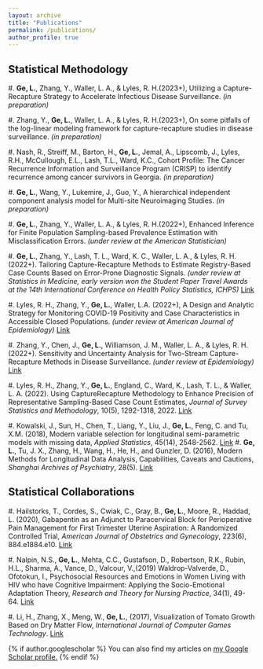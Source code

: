 ```yaml
---
layout: archive
title: "Publications"
permalink: /publications/
author_profile: true
---
```


<!---
{% include base_path %}

{% for post in site.publications reversed %}
  {% include archive-single.html %}
{% endfor %}
-->

Statistical Methodology
------
#. **Ge, L.**, Zhang, Y., Waller, L. A., & Lyles, R. H.(2023+), Utilizing a Capture-Recapture Strategy to Accelerate Infectious Disease Surveillance. _(in preparation)_

#. Zhang, Y., **Ge, L.**, Waller, L. A., & Lyles, R. H.(2023+), On some pitfalls of the log-linear modeling framework for capture-recapture studies in disease surveillance. _(in preparation)_

#. Nash, R., Streiff, M., Barton, H., **Ge, L.**, Jemal, A., Lipscomb, J., Lyles, R.H., McCullough, E.L., Lash, T.L., Ward, K.C., Cohort Profile: The Cancer Recurrence Information and Surveillance Program (CRISP) to identify recurrence among cancer survivors in Georgia.  _(in preparation)_

#. **Ge, L.**, Wang, Y., Lukemire, J., Guo, Y., A hierarchical independent component analysis model for Multi-site Neuroimaging Studies. _(in preparation)_

#. **Ge, L.**, Zhang, Y., Waller, L. A., & Lyles, R. H.(2022+), Enhanced Inference for Finite Population Sampling-based Prevalence Estimation with Misclassification Errors. _(under review at the American Statistician)_

#. **Ge, L.**, Zhang, Y., Lash, T. L., Ward, K. C., Waller, L. A., & Lyles, R. H.(2022+). Tailoring Capture-Recapture Methods to Estimate Registry-Based Case Counts Based on Error-Prone Diagnostic Signals. _(under review at Statistics in Medicine, early version won the Student Paper Travel Awards at the 14th International Conference on Health Policy Statistics, ICHPS)_ [Link](https://arxiv.org/abs/2211.13842)

#. Lyles, R. H., Zhang, Y., **Ge, L.**, Waller, L.A. (2022+), A Design and Analytic Strategy for Monitoring COVID-19 Positivity and Case Characteristics in Accessible Closed Populations. _(under review at American Journal of Epidemiology)_ [Link](https://arxiv.org/abs/2212.04911)

#. Zhang, Y., Chen, J., **Ge, L.**, Williamson, J. M., Waller, L. A., & Lyles, R. H. (2022+). Sensitivity and Uncertainty Analysis for Two-Stream Capture-Recapture Methods in Disease Surveillance. _(under review at Epidemiology)_ [Link](https://doi.org/10.1101/2022.09.21.22280224)

#. Lyles, R. H., Zhang, Y., **Ge, L.**, England, C., Ward, K., Lash, T. L., & Waller, L. A. (2022). Using CaptureRecapture Methodology to Enhance Precision of Representative Sampling-Based Case Count Estimates, _Journal of Survey Statistics and Methodology_, 10(5), 1292-1318, 2022. [Link](https://doi.org/10.1093/jssam/smab052)

#. Kowalski, J., Sun, H., Chen, T., Liang, Y., Liu, J., **Ge, L.**, Feng, C. and Tu, X.M. (2018), Modern variable selection for longitudinal semi-parametric models with missing data, _Applied Statistics_, 45(14), 2548-2562. [Link](https://doi.org/10.1080/02664763.2018.1426739)
#. **Ge, L.**, Tu, J. X., Zhang, H., Wang, H., He, H., and Gunzler, D. (2016), Modern Methods for Longitudinal Data Analysis, Capabilities, Caveats and Cautions, _Shanghai Archives of Psychiatry_, 28(5). [Link](https://www.ncbi.nlm.nih.gov/pmc/articles/PMC5434286/)

Statistical Collaborations
------
#. Hailstorks, T., Cordes, S., Cwiak, C., Gray, B., **Ge, L.**, Moore, R., Haddad, L. (2020), Gabapentin as an Adjunct to Paracervical Block for Perioperative Pain Management for First Trimester Uterine Aspiration: A Randomized Controlled Trial, _American Journal of Obstetrics and Gynecology_, 223(6), 884.e1884.e10. [Link](https://doi.org/10.1016/j.ajog.2020.06.011)

#. Nalpin, N.S., **Ge, L.**, Mehta, C.C., Gustafson, D., Robertson, R.K., Rubin, H.L., Sharma, A., Vance, D., Valcour, V.,(2019) Waldrop-Valverde, D., Ofotokun, I., Psychosocial Resources and Emotions in Women Living with HIV who have Cognitive Impairment: Applying the Socio-Emotional Adaptation Theory, _Research and Theory for Nursing Practice_, 34(1), 49-64. [Link](https://connect.springerpub.com/content/sgrrtnp/34/1/49.abstract)

#. Li, H., Zhang, X., Meng, W., **Ge, L.**, (2017), Visualization of Tomato Growth Based on Dry Matter Flow, _International Journal of Computer Games Technology_. [Link](https://doi.org/10.1155/2017/2302731)



{% if author.googlescholar %}
  You can also find my articles on <u><a href="{{author.googlescholar}}">my Google Scholar profile</a>.</u>
{% endif %}